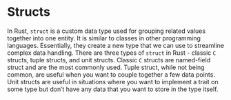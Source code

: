 # Structs

In Rust, `struct` is a custom data type used for grouping related values together into one entity. It is similar to classes in other programming languages. Essentially, they create a new type that we can use to streamline complex data handling. There are three types of `struct` in Rust - classic `C` structs, tuple structs, and unit structs. Classic `C` structs are named-field struct and are the most commonly used. Tuple struct, while not being common, are useful when you want to couple together a few data points. Unit structs are useful in situations where you want to implement a trait on some type but don’t have any data that you want to store in the type itself.